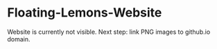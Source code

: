 # Floating-Lemons-Website
Website is currently not visible. Next step: link PNG images to github.io domain.
